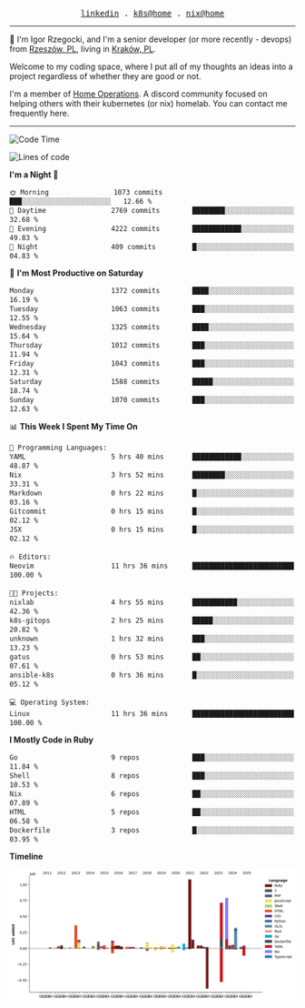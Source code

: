 <p align="center">
  <samp>
    <a href="https://www.linkedin.com/in/ajgon">linkedin</a> .
    <a href="https://github.com/deedee-ops/k8s-gitops">k8s@home</a> .
    <a href="https://github.com/deedee-ops/nixlab">nix@home</a>
  </samp>
</p>

----------------------------------------------------------------

:wave: I'm Igor Rzegocki, and I'm a senior developer (or more recently - devops) from [Rzeszów, PL](https://en.wikipedia.org/wiki/Rzesz%C3%B3w), living in [Kraków, PL](https://en.wikipedia.org/wiki/Krak%C3%B3w).

Welcome to my coding space, where I put all of my thoughts an ideas into a project regardless of whether they are good or not.

I'm a member of [Home Operations](https://discord.gg/home-operations). A discord community focused on helping others with their kubernetes (or nix) homelab. You can contact me frequently here.

----------------------------------------------------------------

<!--START_SECTION:waka-->
![Code Time](http://img.shields.io/badge/Code%20Time-844%20hrs%2059%20mins-blue)

![Lines of code](https://img.shields.io/badge/From%20Hello%20World%20I%27ve%20Written-4.8%20million%20lines%20of%20code-blue)

**I'm a Night 🦉** 

```text
🌞 Morning                1073 commits        ███░░░░░░░░░░░░░░░░░░░░░░   12.66 % 
🌆 Daytime                2769 commits        ████████░░░░░░░░░░░░░░░░░   32.68 % 
🌃 Evening                4222 commits        ████████████░░░░░░░░░░░░░   49.83 % 
🌙 Night                  409 commits         █░░░░░░░░░░░░░░░░░░░░░░░░   04.83 % 
```
📅 **I'm Most Productive on Saturday** 

```text
Monday                   1372 commits        ████░░░░░░░░░░░░░░░░░░░░░   16.19 % 
Tuesday                  1063 commits        ███░░░░░░░░░░░░░░░░░░░░░░   12.55 % 
Wednesday                1325 commits        ████░░░░░░░░░░░░░░░░░░░░░   15.64 % 
Thursday                 1012 commits        ███░░░░░░░░░░░░░░░░░░░░░░   11.94 % 
Friday                   1043 commits        ███░░░░░░░░░░░░░░░░░░░░░░   12.31 % 
Saturday                 1588 commits        █████░░░░░░░░░░░░░░░░░░░░   18.74 % 
Sunday                   1070 commits        ███░░░░░░░░░░░░░░░░░░░░░░   12.63 % 
```


📊 **This Week I Spent My Time On** 

```text
💬 Programming Languages: 
YAML                     5 hrs 40 mins       ████████████░░░░░░░░░░░░░   48.87 % 
Nix                      3 hrs 52 mins       ████████░░░░░░░░░░░░░░░░░   33.31 % 
Markdown                 0 hrs 22 mins       █░░░░░░░░░░░░░░░░░░░░░░░░   03.16 % 
Gitcommit                0 hrs 15 mins       █░░░░░░░░░░░░░░░░░░░░░░░░   02.12 % 
JSX                      0 hrs 15 mins       █░░░░░░░░░░░░░░░░░░░░░░░░   02.12 % 

🔥 Editors: 
Neovim                   11 hrs 36 mins      █████████████████████████   100.00 % 

🐱‍💻 Projects: 
nixlab                   4 hrs 55 mins       ███████████░░░░░░░░░░░░░░   42.36 % 
k8s-gitops               2 hrs 25 mins       █████░░░░░░░░░░░░░░░░░░░░   20.82 % 
unknown                  1 hrs 32 mins       ███░░░░░░░░░░░░░░░░░░░░░░   13.23 % 
gatus                    0 hrs 53 mins       ██░░░░░░░░░░░░░░░░░░░░░░░   07.61 % 
ansible-k8s              0 hrs 36 mins       █░░░░░░░░░░░░░░░░░░░░░░░░   05.12 % 

💻 Operating System: 
Linux                    11 hrs 36 mins      █████████████████████████   100.00 % 
```

**I Mostly Code in Ruby** 

```text
Go                       9 repos             ███░░░░░░░░░░░░░░░░░░░░░░   11.84 % 
Shell                    8 repos             ███░░░░░░░░░░░░░░░░░░░░░░   10.53 % 
Nix                      6 repos             ██░░░░░░░░░░░░░░░░░░░░░░░   07.89 % 
HTML                     5 repos             ██░░░░░░░░░░░░░░░░░░░░░░░   06.58 % 
Dockerfile               3 repos             █░░░░░░░░░░░░░░░░░░░░░░░░   03.95 % 
```



**Timeline**

![Lines of Code chart](https://raw.githubusercontent.com/ajgon/ajgon/master/assets/bar_graph.png)


<!--END_SECTION:waka-->
